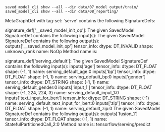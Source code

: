 
```
saved_model_cli show --all --dir data/07_model_output/train/
saved_model_cli show --all --dir data/08_reporting/
```


MetaGraphDef with tag-set: 'serve' contains the following SignatureDefs:

signature_def['__saved_model_init_op']:
  The given SavedModel SignatureDef contains the following input(s):
  The given SavedModel SignatureDef contains the following output(s):
    outputs['__saved_model_init_op'] tensor_info:
        dtype: DT_INVALID
        shape: unknown_rank
        name: NoOp
  Method name is:

signature_def['serving_default']:
  The given SavedModel SignatureDef contains the following input(s):
    inputs['age'] tensor_info:
        dtype: DT_FLOAT
        shape: (-1, 1)
        name: serving_default_age:0
    inputs['bp'] tensor_info:
        dtype: DT_FLOAT
        shape: (-1, 1)
        name: serving_default_bp:0
    inputs['gender'] tensor_info:
        dtype: DT_STRING
        shape: (-1, 1)
        name: serving_default_gender:0
    inputs['input_1'] tensor_info:
        dtype: DT_FLOAT
        shape: (-1, 224, 224, 3)
        name: serving_default_input_1:0
    inputs['text_input_for_bert'] tensor_info:
        dtype: DT_STRING
        shape: (-1)
        name: serving_default_text_input_for_bert:0
    inputs['zip'] tensor_info:
        dtype: DT_FLOAT
        shape: (-1, 1)
        name: serving_default_zip:0
  The given SavedModel SignatureDef contains the following output(s):
    outputs['fusion_1'] tensor_info:
        dtype: DT_FLOAT
        shape: (-1, 1)
        name: StatefulPartitionedCall_2:0
  Method name is: tensorflow/serving/predict